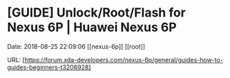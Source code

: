 # [GUIDE] Unlock/Root/Flash for Nexus 6P | Huawei Nexus 6P

Date: 2018-08-25 22:09:06
[[nexus-6p]] [[root]]

URL: [https://forum.xda-developers.com/nexus-6p/general/guides-how-to-guides-beginners-t3206928]
